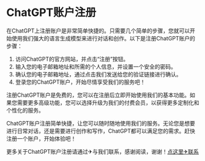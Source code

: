 # ChatGPT账户注册

在ChatGPT上注册账户是非常简单快捷的。只需要几个简单的步骤，您就可以开始使用我们强大的语言生成模型来进行对话和创作。以下是注册ChatGPT账户的步骤：

1. 访问ChatGPT的官方网站，并点击“注册”按钮。
2. 输入您的电子邮箱地址和所需的个人信息，并设置一个安全的密码。
3. 确认您的电子邮箱地址，通过点击我们发送给您的验证链接进行确认。
4. 登录您的ChatGPT账户，开始尽情享受我们的服务吧！

注册ChatGPT账户是免费的，您可以在注册后立即开始使用我们的基本功能。如果您需要更多高级功能，您可以选择升级为我们的付费会员，以获得更多定制化和个性化的服务。

ChatGPT账户注册简单快捷，让您可以随时随地使用我们的服务。无论您是想要进行日常对话，还是需要进行创作和写作，ChatGPT都可以满足您的需求。赶快注册一个账户，开始体验吧！

更多关于ChatGPT账户注册请通过✈与我们联系，感谢阅读，谢谢！[点这里✈联系](https://lm.k02.cc)